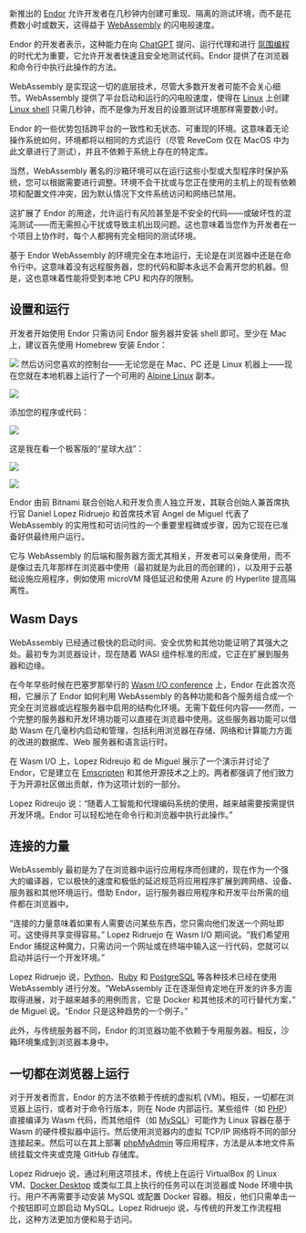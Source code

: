 新推出的 [Endor](https://thenewstack.io/endor-webassembly-based-server-in-the-browser/) 允许开发者在几秒钟内创建可重现、隔离的测试环境，而不是花费数小时或数天，这得益于 [WebAssembly](https://thenewstack.io/webassembly/) 的闪电般速度。

Endor 的开发者表示，这种能力在向 [ChatGPT](https://thenewstack.io/openai-launches-new-chatgpt-interface-designed-for-coding/) 提问、运行代理和进行 [氛围编程](https://thenewstack.io/vibe-coding-where-everyone-can-speak-computer-programming/) 的时代尤为重要，它允许开发者快速且安全地测试代码。Endor 提供了在浏览器和命令行中执行此操作的方法。

WebAssembly 是实现这一切的底层技术，尽管大多数开发者可能不会关心细节。WebAssembly 提供了平台启动和运行的闪电般速度，使得在 [Linux](https://thenewstack.io/introduction-to-linux-operating-system/) 上创建 [Linux shell](https://thenewstack.io/tns-linux-sb00-3-understand-the-linux-command-line/) 只需几秒钟，而不是像为开发目的设置测试环境那样需要数小时。

Endor 的一些优势包括跨平台的一致性和无状态、可重现的环境。这意味着无论操作系统如何，环境都将以相同的方式运行（尽管 ReveCom 仅在 MacOS 中为此文章进行了测试），并且不依赖于系统上存在的特定库。

当然，WebAssembly 著名的沙箱环境可以在运行这些小型或大型程序时保护系统，您可以根据需要进行调整。环境不会干扰或与您正在使用的主机上的现有依赖项和配置文件冲突，因为默认情况下文件系统访问和网络已禁用。

这扩展了 Endor 的用途，允许运行有风险甚至是不安全的代码——或破坏性的混沌测试——而无需担心干扰或导致主机出现问题。这也意味着当您作为开发者在一个项目上协作时，每个人都拥有完全相同的测试环境。

基于 Endor WebAssembly 的环境完全在本地运行，无论是在浏览器中还是在命令行中。这意味着没有远程服务器，您的代码和脚本永远不会离开您的机器。但是，这也意味着性能将受到本地 CPU 和内存的限制。

## 设置和运行

开发者开始使用 Endor 只需访问 Endor 服务器并安装 shell 即可。至少在 Mac 上，建议首先使用 Homebrew 安装 Endor：

[![](https://cdn.thenewstack.io/media/2025/07/6640ce68-screenshot-2025-07-31-at-9.11.23%E2%80%AFam.png)](https://cdn.thenewstack.io/media/2025/07/6640ce68-screenshot-2025-07-31-at-9.11.23%E2%80%AFam.png)
然后访问您喜欢的控制台——无论您是在 Mac、PC 还是 Linux 机器上——现在您就在本地机器上运行了一个可用的 [Alpine Linux](https://thenewstack.io/wizos-a-new-enterprise-linux-built-on-alpines-secure-foundation/) 副本。

[![](https://cdn.thenewstack.io/media/2025/07/be839b25-screenshot-2025-07-31-at-9.16.36%E2%80%AFam-1024x409.png)](https://cdn.thenewstack.io/media/2025/07/be839b25-screenshot-2025-07-31-at-9.16.36%E2%80%AFam-1024x409.png)

添加您的程序或代码：

[![](https://cdn.thenewstack.io/media/2025/07/cf09abf4-screenshot-2025-07-30-at-10.07.18%E2%80%AFpm-1024x362.png)](https://cdn.thenewstack.io/media/2025/07/cf09abf4-screenshot-2025-07-30-at-10.07.18%E2%80%AFpm-1024x362.png)

这是我在看一个极客版的“星球大战”：

[![](https://cdn.thenewstack.io/media/2025/07/4c78822f-screenshot-2025-07-31-at-9.17.55%E2%80%AFam-1024x405.png)](https://cdn.thenewstack.io/media/2025/07/4c78822f-screenshot-2025-07-31-at-9.17.55%E2%80%AFam-1024x405.png)

[![](https://cdn.thenewstack.io/media/2025/07/e8dc6755-screenshot-2025-07-31-at-9.18.11%E2%80%AFam-1024x524.png)](https://cdn.thenewstack.io/media/2025/07/e8dc6755-screenshot-2025-07-31-at-9.18.11%E2%80%AFam-1024x524.png)

Endor 由前 Bitnami 联合创始人和开发负责人独立开发，其联合创始人兼首席执行官 Daniel Lopez Ridruejo 和首席技术官 Angel de Miguel 代表了 WebAssembly 的实用性和可访问性的一个重要里程碑或步骤，因为它现在已准备好供最终用户运行。

它与 WebAssembly 的后端和服务器方面尤其相关，开发者可以亲身使用，而不是像过去几年那样在浏览器中使用（最初就是为此目的而创建的），以及用于云基础设施应用程序，例如使用 microVM 降低延迟和使用 Azure 的 Hyperlite 提高隔离性。

## Wasm Days

WebAssembly 已经通过极快的启动时间、安全优势和其他功能证明了其强大之处。最初专为浏览器设计，现在随着 WASI 组件标准的形成，它正在扩展到服务器和边缘。

在今年早些时候在巴塞罗那举行的 [Wasm I/O conference](https://2025.wasm.io/) 上，Endor 在此首次亮相，它展示了 Endor 如何利用 WebAssembly 的各种功能和各个服务组合成一个完全在浏览器或远程服务器中启用的结构化环境。无需下载任何内容——然而，一个完整的服务器和开发环境功能可以直接在浏览器中使用。这些服务器功能可以借助 Wasm 在几毫秒内启动和管理，包括利用浏览器在存储、网络和计算能力方面的改进的数据库、Web 服务器和语言运行时。

在 Wasm I/O 上，Lopez Ridreujo 和 de Miguel 展示了一个演示并讨论了 Endor，它是建立在 [Emscripten](https://thenewstack.io/how-to-compile-c-code-into-webassembly-with-emscripten/) 和其他开源技术之上的。两者都强调了他们致力于为开源社区做出贡献，作为这项计划的一部分。

Lopez Ridreujo 说：“随着人工智能和代理编码系统的使用，越来越需要按需提供开发环境。Endor 可以轻松地在命令行和浏览器中执行此操作。”

## 连接的力量

WebAssembly 最初是为了在浏览器中运行应用程序而创建的，现在作为一个强大的编译器，它以极快的速度和极低的延迟规范将应用程序扩展到跨网络、设备、服务器和其他环境运行。借助 Endor，运行服务器应用程序和开发平台所需的组件都在浏览器中。

“连接的力量意味着如果有人需要访问某些东西，您只需向他们发送一个网址即可。这使得共享变得容易。” Lopez Ridruejo 在 Wasm I/O 期间说。“我们希望用 Endor 捕捉这种魔力，只需访问一个网址或在终端中输入这一行代码，您就可以启动并运行一个开发环境。”

Lopez Ridruejo 说，[Python](https://thenewstack.io/what-is-python/)、[Ruby](https://thenewstack.io/why-ruby-on-rails-is-still-worth-your-while-as-a-developer/) 和 [PostgreSQL](https://thenewstack.io/postgresql-18-delivers-significant-performance-gains-for-oltp-and-analytics/) 等各种技术已经在使用 WebAssembly 进行分发。“WebAssembly 正在逐渐但肯定地在开发的许多方面取得进展，对于越来越多的用例而言，它是 Docker 和其他技术的可行替代方案，” de Miguel 说。“Endor 只是这种趋势的一个例子。”

此外，与传统服务器不同，Endor 的浏览器功能不依赖于专用服务器。相反，沙箱环境集成到浏览器本身中。

## 一切都在浏览器上运行

对于开发者而言，Endor 的方法不依赖于传统的虚拟机 (VM)。相反，一切都在浏览器上运行，或者对于命令行版本，则在 Node 内部运行。某些组件（如 [PHP](https://thenewstack.io/the-herd-is-strong-php-and-its-developer-ecosystem-at-30/)）直接编译为 Wasm 代码，而其他组件（如 [MySQL](https://thenewstack.io/linux-back-up-a-mysql-database-from-the-command-line/)）可能作为 Linux 容器在基于 Wasm 的硬件模拟器中运行。然后使用浏览器内的虚拟 TCP/IP 网络将不同的部分连接起来。然后可以在其上部署 [phpMyAdmin](https://www.phpmyadmin.net/) 等应用程序，方法是从本地文件系统挂载文件夹或克隆 GitHub 存储库。

Lopez Ridruejo 说，通过利用这项技术，传统上在运行 VirtualBox 的 Linux VM、[Docker Desktop](https://thenewstack.io/create-a-development-environment-in-docker-desktop/) 或类似工具上执行的任务可以在浏览器或 Node 环境中执行。用户不再需要手动安装 MySQL 或配置 Docker 容器。相反，他们只需单击一个按钮即可立即启动 MySQL。Lopez Ridruejo 说，与传统的开发工作流程相比，这种方法更加方便和易于访问。